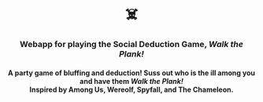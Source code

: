 <!-- <p align="center">
    <img src="assets/img/ham_vs_hot_title_logo.png" alt="Webapp Screenshot" width="300"/>
</p> -->

<h1 align="center">
☠️
</h1>

<h3 align="center">
Webapp for playing the Social Deduction Game, <em>Walk the Plank!</em>
</h3>

<h4 align="center">
A party game of bluffing and deduction! Suss out who is the ill among you and have them <em>Walk the Plank!</em> <br>Inspired by Among Us, Wereolf, Spyfall, and The Chameleon.
</h4>



